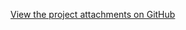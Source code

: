  [View the project attachments on GitHub](https://github.com/user-attachments/assets/c972f7a6-a82f-41ad-9d7b-299c8cf438d9)
